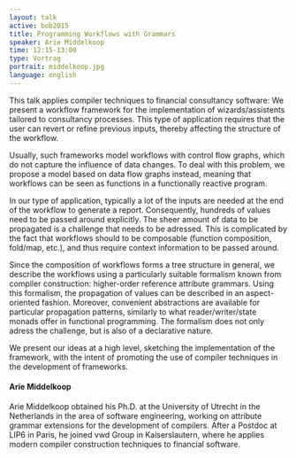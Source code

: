 ```yaml
---
layout: talk
active: bob2015
title: Programming Workflows with Grammars
speaker: Arie Middelkoop
time: 12:15-13:00
type: Vortrag
portrait: middelkoop.jpg
language: english
---
```


This talk applies compiler techniques to financial consultancy
software: We present a workflow framework for the implementation of
wizards/assistents tailored to consultancy processes. This type of
application requires that the user can revert or refine previous
inputs, thereby affecting the structure of the workflow.

Usually, such frameworks model workflows with control flow graphs,
which do not capture the influence of data changes. To deal with this
problem, we propose a model based on data flow graphs instead, meaning
that workflows can be seen as functions in a functionally reactive
program.

In our type of application, typically a lot of the inputs are needed
at the end of the workflow to generate a report. Consequently,
hundreds of values need to be passed around explicitly. The sheer
amount of data to be propagated is a challenge that needs to be
adressed. This is complicated by the fact that workflows should to be
composable (function composition, fold/map, etc.), and thus require
context information to be passed around.

Since the composition of workflows forms a tree structure in general,
we describe the workflows using a particularly suitable formalism
known from compiler construction: higher-order reference attribute
grammars. Using this formalism, the propagation of values can be
described in an aspect-oriented fashion. Moreover, convenient
abstractions are available for particular propagation patterns,
similarly to what reader/writer/state monads offer in functional
programming. The formalism does not only adress the challenge, but is
also of a declarative nature.

We present our ideas at a high level, sketching the implementation of
the framework, with the intent of promoting the use of compiler
techniques in the development of frameworks.

#### Arie Middelkoop

Arie Middelkoop obtained his Ph.D. at the University of Utrecht in the
Netherlands in the area of software engineering, working on attribute
grammar extensions for the development of compilers. After a Postdoc
at LIP6 in Paris, he joined vwd Group in Kaiserslautern, where he
applies modern compiler construction techniques to financial software.

